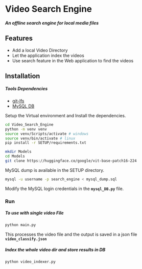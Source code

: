 # Video Search Engine
##### _An offline search engine for local media files_

## Features
- Add a local Video Directory
- Let the application index the videos
- Use search feature in the Web application to find the videos

## Installation
##### Tools Dependencies 
- [git-lfs](https://git-lfs.com/) 
- [MySQL DB](https://www.mysql.com/)

Setup the Virtual environment and Install the dependencies.

```sh
cd Video_Search_Engine
python -m venv venv
source venv/Scripts/activate # windows
source venv/bin/activate # linux
pip install -r SETUP/requirements.txt

mkdir Models
cd Models
git clone https://huggingface.co/google/vit-base-patch16-224
```
MySQL dump is available in the SETUP directory.
```sh
mysql -u username -p search_engine < mysql_dump.sql
```
Modify the MySQL login credentials in the **`mysql_DB.py`** file.

### Run
##### To use with single video File

```sh
python main.py
```
This processes the video file and the output is saved in a json file **`video_classify.json`**

##### Index the whole video dir and store results in DB

```sh
python video_indexer.py
```